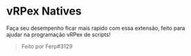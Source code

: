 # vRPex Natives

Faça seu desempenho ficar mais rapido com essa extensão, feito para ajudar na programação vRPex de scripts!

> Feito por Ferp#3129
